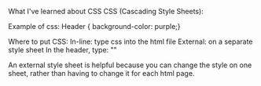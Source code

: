 What I've learned about CSS
CSS (Cascading Style Sheets): 

Example of css:
Header {
background-color: purple;}

Where to put CSS:
In-line: type css into the html file
External: on a separate style sheet
In the header, type:
    "<link href="style.css" rel="stylesheet" type="text/css" />"

An external style sheet is helpful because you can change the style on one sheet, rather than having to change it for each html page.
